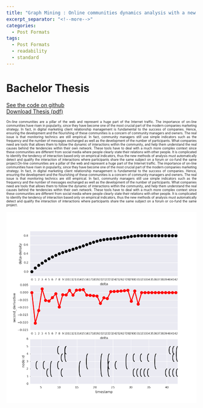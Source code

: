 ```yaml
---
title: "Graph Mining : Online communities dynamics analysis with a new paradigm of graphs"
excerpt_separator: "<!--more-->"
categories:
  - Post Formats
tags:
  - Post Formats
  - readability
  - standard
---
```

# Bachelor Thesis
[See the code on github](https://github.com/frederictamagnan/linkstreams) <br/>
[Download Thesis (pdf)](/assets/pdf/linkstreams.pdf)
<p style="font-size:60%; text-align:justify;">
On-line communities are a pillar of the web and represent a huge part of the Internet traffic.
The importance of on-line communities have risen in popularity, since they have become one of the most crucial part of the modern companies marketing strategy. In fact, in digital marketing client relationship management is fundamental to the success of companies. Hence, ensuring the development and the flourishing of these communities is a concern of community managers and owners. The real issue is that monitoring technics are still empirical. In fact, community managers still use simple indicators such as the frequency and the number of messages exchanged as well as the development of the number of participants. What companies need are tools that allows them to follow the dynamic of interactions within the community, and help them understand the real causes behind the tendencies within their own network. These tools have to deal with a much more complex context since these communities are different from social media where people clearly state their relations with other people. It is complicated to identify the tendency of interaction based only on empirical indicators, thus the new methods of analysis must automatically detect and qualify the interaction of interactions where participants share the same subject on a forum or co-fund the same project.On-line communities are a pillar of the web and represent a huge part of the Internet traffic. 
The importance of on-line communities have risen in popularity, since they have become one of the most crucial part of the modern companies marketing strategy. In fact, in digital marketing client relationship management is fundamental to the success of companies. Hence, ensuring the development and the flourishing of these communities is a concern of community managers and owners. The real issue is that monitoring technics are still empirical. In fact, community managers still use simple indicators such as the frequency and the number of messages exchanged as well as the development of the number of participants. What companies need are tools that allows them to follow the dynamic of interactions within the community, and help them understand the real causes behind the tendencies within their own network. These tools have to deal with a much more complex context since these communities are different from social media where people clearly state their relations with other people. It is complicated to identify the tendency of interaction based only on empirical indicators, thus the new methods of analysis must automatically detect and qualify the interaction of interactions where participants share the same subject on a forum or co-fund the same project.
<p>
<img src="/assets/images/linkstreams.png">



